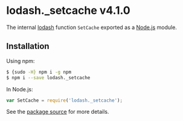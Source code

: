 # lodash._setcache v4.1.0

The internal [lodash](https://lodash.com/) function `SetCache` exported as a [Node.js](https://nodejs.org/) module.

## Installation

Using npm:
```bash
$ {sudo -H} npm i -g npm
$ npm i --save lodash._setcache
```

In Node.js:
```js
var SetCache = require('lodash._setcache');
```

See the [package source](https://github.com/lodash/lodash/blob/4.1.0-npm-packages/lodash._setcache) for more details.
